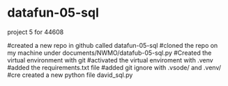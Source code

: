 # datafun-05-sql
project 5 for 44608

#created a new repo in github called datafun-05-sql
#cloned the repo on my machine under documents/NWMO/datafub-05-sql.py 
#Created the virtual environment with git
#activated the virtual enviroment with .venv
#added the requirements.txt file
#added git ignore with .vsode/ and .venv/
#cre
created a new python file david_sql.py
